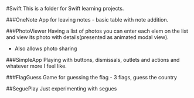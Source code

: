 #Swift
This is a folder for Swift learning projects.

###OneNote
App for leaving notes - basic table with note addition.

###PhotoViewer
Having a list of photos you can enter each elem on the list and view its photo with details(presented as animated modal view).
- Also allows photo sharing

###SimpleApp
Playing with buttons, dismissals, outlets and actions and whatever more I feel like.

###FlagGuess
Game for guessing the flag - 3 flags, guess the country

##SeguePlay
Just experimenting with segues

